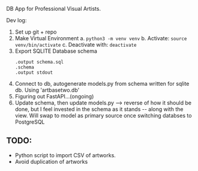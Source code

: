 DB App for Professional Visual Artists.

Dev log:
1. Set up git + repo
2. Make Virtual Environment
    a. `python3 -m venv venv`
    b. Activate: `source venv/bin/activate`
    c. Deactivate with: `deactivate`
3. Export SQLITE Database schema
    ```
    .output schema.sql
    .schema
    .output stdout
    ```
4. Connect to db, autogenerate models.py from schema written for sqlite db. Using 'artbasetwo.db'
5. Figuring out FastAPI...(ongoing)
6. Update schema, then update models.py --> reverse of how it should be done, but I feel invested in the schema as it stands -- along with the view. Will swap to model as primary source once switching databses to PostgreSQL


## TODO:
- Python script to import CSV of artworks.
- Avoid duplication of artworks